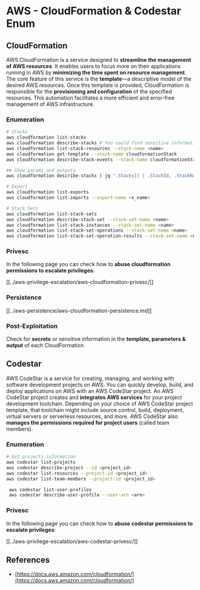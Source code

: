 # AWS - CloudFormation & Codestar Enum

## CloudFormation

AWS CloudFormation is a service designed to **streamline the management of AWS resources**. It enables users to focus more on their applications running in AWS by **minimizing the time spent on resource management**. The core feature of this service is the **template**—a descriptive model of the desired AWS resources. Once this template is provided, CloudFormation is responsible for the **provisioning and configuration** of the specified resources. This automation facilitates a more efficient and error-free management of AWS infrastructure.

### Enumeration

```bash
# Stacks
aws cloudformation list-stacks
aws cloudformation describe-stacks # You could find sensitive information here
aws cloudformation list-stack-resources --stack-name <name>
aws cloudformation get-template --stack-name cloudformationStack
aws cloudformation describe-stack-events --stack-name cloudformationStack

## Show params and outputs
aws cloudformation describe-stacks | jq ".Stacks[] | .StackId, .StackName, .Parameters, .Outputs"

# Export
aws cloudformation list-exports
aws cloudformation list-imports --export-name <x_name>

# Stack Sets
aws cloudformation list-stack-sets
aws cloudformation describe-stack-set --stack-set-name <name>
aws cloudformation list-stack-instances --stack-set-name <name>
aws cloudformation list-stack-set-operations --stack-set-name <name>
aws cloudformation list-stack-set-operation-results --stack-set-name <name> --operation-id <id>
```

### Privesc

In the following page you can check how to **abuse cloudformation permissions to escalate privileges**:

[[../aws-privilege-escalation/aws-cloudformation-privesc/]]

### Persistence

[[../aws-persistence/aws-cloudformation-persistence.md]]

### Post-Exploitation

Check for **secrets** or sensitive information in the **template, parameters & output** of each CloudFormation

## Codestar

AWS CodeStar is a service for creating, managing, and working with software development projects on AWS. You can quickly develop, build, and deploy applications on AWS with an AWS CodeStar project. An AWS CodeStar project creates and **integrates AWS services** for your project development toolchain. Depending on your choice of AWS CodeStar project template, that toolchain might include source control, build, deployment, virtual servers or serverless resources, and more. AWS CodeStar also **manages the permissions required for project users** (called team members).

### Enumeration

```bash
# Get projects information
aws codestar list-projects
aws codestar describe-project --id <project_id>
aws codestar list-resources --project-id <project_id>
aws codestar list-team-members --project-id <project_id>

 aws codestar list-user-profiles
 aws codestar describe-user-profile --user-arn <arn>
```

### Privesc

In the following page you can check how to **abuse codestar permissions to escalate privileges**:

[[../aws-privilege-escalation/aws-codestar-privesc/]]

## References

- [https://docs.aws.amazon.com/cloudformation/](https://docs.aws.amazon.com/cloudformation/)

